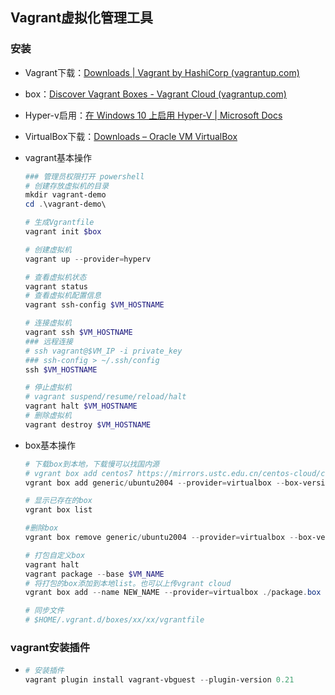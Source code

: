 ## Vagrant虚拟化管理工具

### 安装

- Vagrant下载：[Downloads | Vagrant by HashiCorp (vagrantup.com)](https://www.vagrantup.com/downloads)

- box：[Discover Vagrant Boxes - Vagrant Cloud (vagrantup.com)](https://app.vagrantup.com/boxes/search)

- Hyper-v启用：[在 Windows 10 上启用 Hyper-V | Microsoft Docs](https://docs.microsoft.com/zh-CN/virtualization/hyper-v-on-windows/quick-start/enable-hyper-v)

- VirtualBox下载：[Downloads – Oracle VM VirtualBox](https://www.virtualbox.org/wiki/Downloads)

- vagrant基本操作

  ```powershell
  ### 管理员权限打开 powershell
  # 创建存放虚拟机的目录
  mkdir vagrant-demo
  cd .\vagrant-demo\
  
  # 生成Vgrantfile
  vagrant init $box
  
  # 创建虚拟机
  vagrant up --provider=hyperv
  
  # 查看虚拟机状态
  vagrant status
  # 查看虚拟机配置信息
  vagrant ssh-config $VM_HOSTNAME
  
  # 连接虚拟机
  vagrant ssh $VM_HOSTNAME
  ### 远程连接
  # ssh vagrant@$VM_IP -i private_key
  ### ssh-config > ~/.ssh/config
  ssh $VM_HOSTNAME
  
  # 停止虚拟机
  # vagrant suspend/resume/reload/halt
  vagrant halt $VM_HOSTNAME
  # 删除虚拟机
  vagrant destroy $VM_HOSTNAME
  ```

- box基本操作

  ```powershell
  # 下载box到本地，下载慢可以找国内源
  # vgrant box add centos7 https://mirrors.ustc.edu.cn/centos-cloud/centos/7/vagrant/x86_64/images/CentOS-7.box
  vgrant box add generic/ubuntu2004 --provider=virtualbox --box-version=3.1.22
  
  # 显示已存在的box
  vgrant box list
  
  #删除box 
  vgrant box remove generic/ubuntu2004 --provider=virtualbox --box-version=3.1.22
  
  # 打包自定义box
  vagrant halt 
  vagrant package --base $VM_NAME
  # 将打包的box添加到本地list。也可以上传vgrant cloud
  vgrant box add --name NEW_NAME --provider=virtualbox ./package.box
  
  # 同步文件
  # $HOME/.vgrant.d/boxes/xx/xx/vgrantfile
  ```

### vagrant安装插件

- ```powershell
  # 安装插件
  vagrant plugin install vagrant-vbguest --plugin-version 0.21
  ```

  

